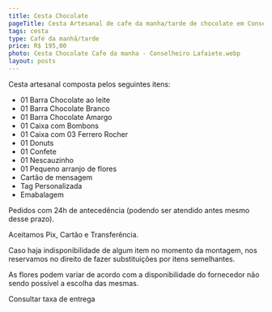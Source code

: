 ```yaml
---
title: Cesta Chocolate
pageTitle: Cesta Artesanal de cafe da manha/tarde de chocolate em Conselheiro Lafaiete MG | Memorare Cestas
tags: cesta
type: Café da manhã/tarde
price: R$ 195,00
photo: Cesta Chocolate Cafe da manha - Conselheiro Lafaiete.webp
layout: posts
---
```

Cesta artesanal composta pelos seguintes itens:

- 01 Barra Chocolate ao leite
- 01 Barra Chocolate Branco
- 01 Barra Chocolate Amargo
- 01 Caixa com Bombons
- 01 Caixa com 03 Ferrero Rocher
- 01 Donuts
- 01 Confete
- 01 Nescauzinho
- 01 Pequeno arranjo de flores
- Cartão de mensagem
- Tag Personalizada
- Emabalagem


Pedidos com 24h de antecedência (podendo ser atendido antes mesmo desse prazo). 

Aceitamos Pix, Cartão e Transferência. 

Caso haja indisponibilidade de algum item no momento da montagem, nos reservamos no direito de fazer substituições por itens semelhantes. 

As flores podem variar de acordo com a disponibilidade do fornecedor não sendo possível a escolha das mesmas. 

Consultar taxa de entrega